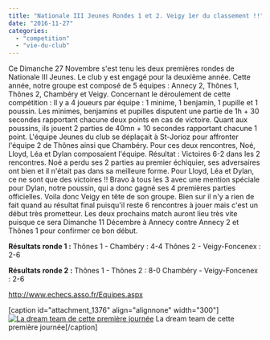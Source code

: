 ```yaml
---
title: "Nationale III Jeunes Rondes 1 et 2. Veigy 1er du classement !!"
date: "2016-11-27"
categories: 
  - "competition"
  - "vie-du-club"
---
```


Ce Dimanche 27 Novembre s'est tenu les deux premières rondes de Nationale III Jeunes. Le club y est engagé pour la deuxième année. Cette année, notre groupe est composé de 5 équipes : Annecy 2, Thônes 1, Thônes 2, Chambéry et Veigy. Concernant le déroulement de cette compétition : Il y a 4 joueurs par équipe : 1 minime, 1 benjamin, 1 pupille et 1 poussin. Les minimes, benjamins et pupilles disputent une partie de 1h + 30 secondes rapportant chacune deux points en cas de victoire. Quant aux poussins, ils jouent 2 parties de 40mn + 10 secondes rapportant chacune 1 point. L'équipe Jeunes du club se déplaçait à St-Jorioz pour affronter l'équipe 2 de Thônes ainsi que Chambéry. Pour ces deux rencontres, Noé, Lloyd, Léa et Dylan composaient l'équipe. Résultat : Victoires 6-2 dans les 2 rencontres. Noé a perdu ses 2 parties au premier échiquier, ses adversaires ont bien et il n'était pas dans sa meilleure forme. Pour Lloyd, Léa et Dylan, ce ne sont que des victoires !! Bravo à tous les 3 avec une mention spéciale pour Dylan, notre poussin, qui a donc gagné ses 4 premières parties officielles. Voila donc Veigy en tête de son groupe. Bien sur il n'y a rien de fait quand au résultat final puisqu'il reste 6 rencontres à jouer mais c'est un début très prometteur. Les deux prochains match auront lieu très vite puisque ce sera Dimanche 11 Décembre à Annecy contre Annecy 2 et Thônes 1 pour confirmer ce bon début.

**Résultats ronde 1 :** Thônes 1 - Chambéry : 4-4 Thônes 2 - Veigy-Foncenex : 2-6

**Résultats ronde 2 :** Thônes 1 - Thônes 2 : 8-0 Chambéry - Veigy-Foncenex : 2-6

http://www.echecs.asso.fr/Equipes.aspx

\[caption id="attachment\_1376" align="alignnone" width="300"\][![La dream team de cette première journée](/wordpress-uploads/2016/11/V__63BB-300x169.jpeg)](/wordpress-uploads/2016/11/V__63BB.jpeg) La dream team de cette première journée\[/caption\]
